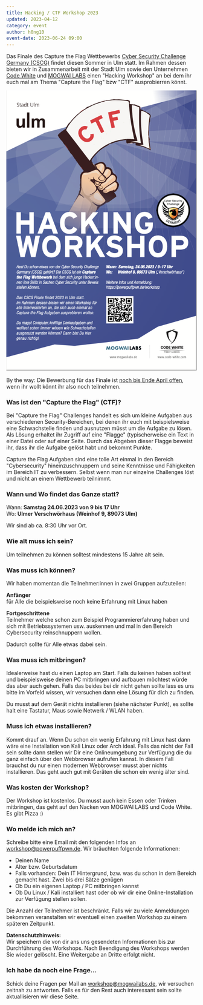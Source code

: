 ```yaml
---
title: Hacking / CTF Workshop 2023
updated: 2023-04-12
category: event
author: h0ng10
event-date: 2023-06-24 09:00
---
```



Das Finale des Capture the Flag Wettbewerbs [Cyber Security Challenge Germany (CSCG)](https://cscg.de/) findet diesen Sommer in Ulm statt. Im Rahmen dessen bieten wir in Zusammenarbeit mit der Stadt Ulm sowie den Unternehmen [Code White](https://www.code-white.com/en/) und [MOGWAI LABS](https://mogwailabs.de/en/) einen "Hacking Workshop" an bei dem ihr euch mal am Thema "Capture the Flag" bzw "CTF" ausprobierren könnt.

![CTF workshop flyer](/assets/CTF-Workshop-2023-new.png)

By the way: Die Bewerbung für das Finale ist [noch bis Ende April offen](https://cscg.live/), wenn ihr wollt könnt ihr also noch teilnehmen.

### Was ist den "Capture the Flag" (CTF)?
Bei "Capture the Flag" Challenges handelt es sich um kleine Aufgaben aus verschiedenen Security-Bereichen, bei denen ihr euch mit beispielsweise eine Schwachstelle finden und ausnutzen müsst um die Aufgabe zu lösen. Als Lösung erhaltet ihr Zugriff auf eine "Flagge" (typischerweise ein Text in einer Datei oder auf einer Seite. Durch das Abgeben dieser Flagge beweist ihr, dass ihr die Aufgabe gelöst habt und bekommt Punkte.

Capture the Flag Aufgaben sind eine tolle Art einmal in den Bereich "Cybersecurity" hineinzuschnuppern und seine Kenntnisse und Fähigkeiten im Bereich IT zu verbessern. Selbst wenn man nur einzelne Challenges löst und nicht an einem Wettbewerb teilnimmt.

### Wann und Wo findet das Ganze statt?
Wann: **Samstag 24.06.2023 von 9 bis 17 Uhr**   
Wo: **Ulmer Verschwörhaus (Weinhof 9, 89073 Ulm)**  

Wir sind ab ca. 8:30 Uhr vor Ort.

### Wie alt muss ich sein?
Um teilnehmen zu können solltest mindestens 15 Jahre alt sein.

### Was muss ich können?
Wir haben momentan die Teilnehmer:innen in zwei Gruppen aufzuteilen:

**Anfänger**  
für Alle die beispielsweise noch keine Erfahrung mit Linux haben

**Fortgeschrittene**  
Teilnehmer welche schon zum Beispiel Programmiererfahrung haben und sich mit Betriebssystemen usw. auskennen und mal in den Bereich Cybersecurity reinschnuppern wollen.

Dadurch sollte für Alle etwas dabei sein.

### Was muss ich mitbringen?
Idealerweise hast du einen Laptop am Start. Falls du keinen haben solltest und beispielsweise deinen PC mitbringen und aufbauen möchtest würde das aber auch gehen. Falls das beides bei dir nicht gehen sollte lass es uns bitte im Vorfeld wissen, wir versuchen dann eine Lösung für dich zu finden.

Du musst auf dem Gerät nichts installieren (siehe nächster Punkt), es sollte halt eine Tastatur, Maus sowie Netwerk / WLAN haben.

### Muss ich etwas installieren?
Kommt drauf an. Wenn Du schon ein wenig Erfahrung mit Linux hast dann wäre eine Installation von Kali Linux oder Arch ideal. Falls das nicht der Fall sein sollte dann stellen wir Dir eine Onlineumgebung zur Verfügung die du ganz einfach über den Webbrowser aufrufen kannst. In diesem Fall brauchst du nur einen modernen Webbrowser musst aber nichts installieren. Das geht auch gut mit Geräten die schon ein wenig älter sind.

### Was kosten der Workshop?
Der Workshop ist kostenlos. Du musst auch kein Essen oder Trinken mitbringen, das geht auf den Nacken von MOGWAI LABS und Code White. Es gibt Pizza :)


### Wo melde ich mich an?

Schreibe bitte eine Email mit den folgenden Infos an [workshop@powerpuffpwn.de](mailto:workshop@powerpuffpwn.de). Wir bräuchten folgende Informationen:

- Deinen Name
- Alter bzw. Geburtsdatum
- Falls vorhanden: Dein IT Hintergrund, bzw. was du schon in dem Bereich gemacht hast. Zwei bis drei Sätze genügen
- Ob Du ein eigenen Laptop / PC mitbringen kannst
- Ob Du Linux / Kali installiert hast oder ob wir dir eine Online-Installation zur Verfügung stellen sollen.

Die Anzahl der Teilnehmer ist beschränkt. Falls wir zu viele Anmeldungen bekommen veranstalten wir eventuell einen zweiten Workshop zu einem späteren Zeitpunkt.

**Datenschutzhinweis:**  
Wir speichern die von dir ans uns gesendeten Informationen bis zur Durchführung des Workshops. Nach Beendigung des Workshops werden Sie wieder gelöscht. Eine Weitergabe an Dritte erfolgt nicht.

### Ich habe da noch eine Frage...
Schick deine Fragen per Mail an [workshop@mogwailabs.de](mailto:workshop@powerpuffpwn.de), wir versuchen zeitnah zu antworten. Falls es für den Rest auch interessant sein sollte aktuallisieren wir diese Seite.
